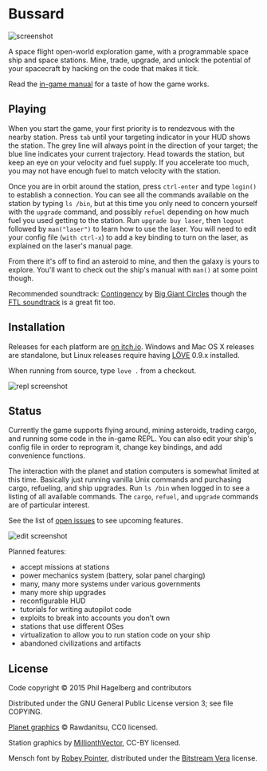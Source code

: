# Bussard

<img src="http://p.hagelb.org/bussard.png" alt="screenshot" />

A space flight open-world exploration game, with a programmable space
ship and space stations. Mine, trade, upgrade, and unlock the potential of your
spacecraft by hacking on the code that makes it tick.

Read the [in-game manual](manual.md) for a taste of how the game works.

## Playing

When you start the game, your first priority is to rendezvous with the
nearby station. Press `tab` until your targeting indicator in your HUD
shows the station. The grey line will always point in the direction of
your target; the blue line indicates your current trajectory. Head
towards the station, but keep an eye on your velocity and fuel
supply. If you accelerate too much, you may not have enough fuel to
match velocity with the station.

Once you are in orbit around the station, press `ctrl-enter` and type
`login()` to establish a connection. You can see all the commands
available on the station by typing `ls /bin`, but at this time you
only need to concern yourself with the `upgrade` command, and possibly
`refuel` depending on how much fuel you used getting to the
station. Run `upgrade buy laser`, then `logout` followed by
`man("laser")` to learn how to use the laser. You will need to edit
your config file (`with ctrl-x`) to add a key binding to turn on the
laser, as explained on the laser's manual page.

From there it's off to find an asteroid to mine, and then the galaxy
is yours to explore. You'll want to check out the ship's manual with
`man()` at some point though.

Recommended soundtrack:
[Contingency](http://music.biggiantcircles.com/album/contingency) by
[Big Giant Circles](http://www.biggiantcircles.com/) though the
[FTL soundtrack](https://benprunty.bandcamp.com/album/ftl) is a great
fit too.

## Installation

Releases for each platform are [on itch.io](https://technomancy.itch.io/bussard).
Windows and Mac OS X releases are standalone, but Linux releases require having
[LÖVE](http://love2d.org) 0.9.x installed.

When running from source, type `love .` from a checkout.

<img src="http://p.hagelb.org/bussard-repl.png" alt="repl screenshot" />

## Status

Currently the game supports flying around, mining asteroids, trading
cargo, and running some code in the in-game REPL. You can also edit
your ship's config file in order to reprogram it, change key bindings,
and add convenience functions.

The interaction with the planet and station computers is somewhat
limited at this time. Basically just running vanilla Unix commands and
purchasing cargo, refueling, and ship upgrades. Run `ls /bin` when
logged in to see a listing of all available commands. The `cargo`,
`refuel`, and `upgrade` commands are of particular interest.

See the list of
[open issues](https://gitlab.com/technomancy/bussard/issues) to see
upcoming features.

<img src="http://p.hagelb.org/bussard-edit.png" alt="edit screenshot" />

Planned features:

* accept missions at stations
* power mechanics system (battery, solar panel charging)
* many, many more systems under various governments
* many more ship upgrades
* reconfigurable HUD
* tutorials for writing autopilot code
* exploits to break into accounts you don't own
* stations that use different OSes
* virtualization to allow you to run station code on your ship
* abandoned civilizations and artifacts

## License

Code copyright © 2015 Phil Hagelberg and contributors

Distributed under the GNU General Public License version 3; see file COPYING.

[Planet graphics](http://opengameart.org/content/planets-and-stars-set-high-res) © Rawdanitsu, CC0 licensed.

Station graphics by [MillionthVector](http://millionthvector.blogspot.de/p/free-sprites_12.html), CC-BY licensed.

Mensch font by [Robey Pointer](http://robey.lag.net/2010/06/21/mensch-font.html), distributed under the [Bitstream Vera](https://www.gnome.org/fonts/) license.
